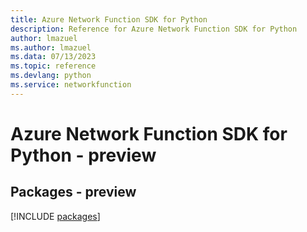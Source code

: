 ```yaml
---
title: Azure Network Function SDK for Python
description: Reference for Azure Network Function SDK for Python
author: lmazuel
ms.author: lmazuel
ms.data: 07/13/2023
ms.topic: reference
ms.devlang: python
ms.service: networkfunction
---
```

# Azure Network Function SDK for Python - preview
## Packages - preview
[!INCLUDE [packages](network-function-index.md)]